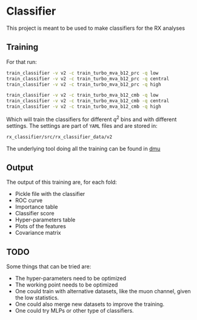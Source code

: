 # Classifier

This project is meant to be used to make classifiers for the RX analyses

## Training

For that run:

```bash
train_classifier -v v2 -c train_turbo_mva_b12_prc -q low
train_classifier -v v2 -c train_turbo_mva_b12_prc -q central
train_classifier -v v2 -c train_turbo_mva_b12_prc -q high

train_classifier -v v2 -c train_turbo_mva_b12_cmb -q low
train_classifier -v v2 -c train_turbo_mva_b12_cmb -q central
train_classifier -v v2 -c train_turbo_mva_b12_cmb -q high
```

Which will train the classifiers for different $q^2$ bins and with different
settings. The settings are part of `YAML` files and are stored in:

```bash
rx_classifier/src/rx_classifier_data/v2
```

The underlying tool doing all the training can be found in 
[dmu](https://github.com/acampove/dmu?tab=readme-ov-file#machine-learning)

## Output

The output of this training are, for each fold:

- Pickle file with the classifier
- ROC curve
- Importance table
- Classifier score
- Hyper-parameters table
- Plots of the features
- Covariance matrix

## TODO

Some things that can be tried are:

- The hyper-parameters need to be optimized
- The working point needs to be optimized
- One could train with alternative datasets, like the muon channel, given the low statistics.
- One could also merge new datasets to improve the training.
- One could try MLPs or other type of classifiers.

